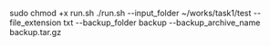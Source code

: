 sudo chmod +x run.sh
./run.sh --input_folder ~/works/task1/test --file_extension txt --backup_folder backup --backup_archive_name backup.tar.gz
